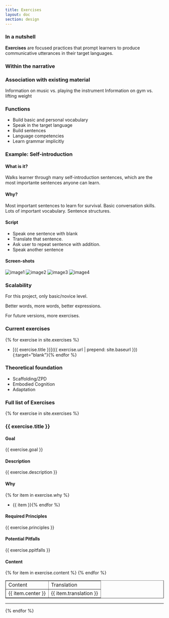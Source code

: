 ```yaml
---
title: Exercises
layout: doc
section: design
---
```


### In a nutshell

**Exercises** are focused practices that prompt learners to produce communicative utterances in their target languages.

### Within the narrative

### Association with existing material

Information on music vs. playing the instrument
Information on gym vs. lifting weight

### Functions

* Build basic and personal vocabulary
* Speak in the target language
* Build sentences
* Language competencies
* Learn grammar implicitly

### Example: **Self-introduction**

#### What is it?

Walks learner through many self-introduction sentences, which are the most importante sentences anyone can learn.

#### Why?

Most important sentences to learn for survival.
Basic conversation skills.
Lots of important vocabulary.
Sentence structures.

#### Script

* Speak one sentence with blank
* Translate that sentence.
* Ask user to repeat sentence with addition.
* Speak another sentence

#### Screen-shots

![image1](dasd.jpg)
![image2](dasd.jpg)
![image3](dasd.jpg)
![image4](dasd.jpg)

### Scalability

For this project, only basic/novice level.

Better words, more words, better expressions.

For future versions, more exercises.

### Current exercises

{% for exercise in site.exercises %}
* [{{ exercise.title }}]({{ exercise.url | prepend: site.baseurl }}){:target="blank"}{% endfor %}

### Theoretical foundation

* Scaffolding/ZPD
* Embodied Cognition
* Adaptation

### Full list of Exercises

{% for exercise in site.exercises %}

### {{ exercise.title }}

#### Goal
{{ exercise.goal }}

#### Description
{{ exercise.description }}

#### Why
{% for item in exercise.why %}
* {{ item }}{% endfor %}

#### Required Principles
{{ exercise.principles }}

#### Potential Pitfalls
{{ exercise.ppitfalls }}

#### Content

<table border="1">
<tr class="title">
<td>Content</td>
<td>Translation</td>
</tr>
{% for item in exercise.content %}
<tr>
<td>{{ item.center }}</td>
<td>{{ item.translation }}</td>
</tr>
{% endfor %}
</table>


* * *

{% endfor %}